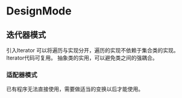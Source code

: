 # DesignMode
## 迭代器模式
引入Iterator 可以将遍历与实现分开，遍历的实现不依赖于集合类的实现。Iterator代码可复用。
抽象类的实用，可以避免类之间的强耦合。

### 适配器模式

已有程序无法直接使用，需要做适当的变换以后才能使用。